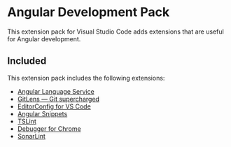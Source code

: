 # Angular Development Pack

This extension pack for Visual Studio Code adds extensions that are useful for Angular development.

## Included

This extension pack includes the following extensions:

- [Angular Language Service](https://marketplace.visualstudio.com/items?itemName=Angular.ng-template)
- [GitLens — Git supercharged](https://marketplace.visualstudio.com/items?itemName=eamodio.gitlens)
- [EditorConfig for VS Code](https://marketplace.visualstudio.com/items?itemName=EditorConfig.EditorConfig)
- [Angular Snippets](https://marketplace.visualstudio.com/items?itemName=johnpapa.Angular2)
- [TSLint](https://marketplace.visualstudio.com/items?itemName=ms-vscode.vscode-typescript-tslint-plugin)
- [Debugger for Chrome](https://marketplace.visualstudio.com/items?itemName=msjsdiag.debugger-for-chrome)
- [SonarLint](https://marketplace.visualstudio.com/items?itemName=SonarSource.sonarlint-vscode)
